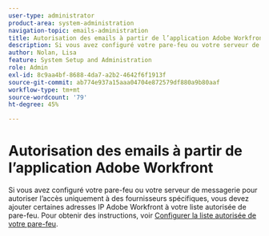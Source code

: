 ```yaml
---
user-type: administrator
product-area: system-administration
navigation-topic: emails-administration
title: Autorisation des emails à partir de l’application Adobe Workfront
description: Si vous avez configuré votre pare-feu ou votre serveur de messagerie pour autoriser l’accès uniquement à des fournisseurs spécifiques, vous devez ajouter certaines adresses IP Adobe Workfront à votre liste autorisée de pare-feu.
author: Nolan, Lisa
feature: System Setup and Administration
role: Admin
exl-id: 8c9aa4bf-8688-4da7-a2b2-4642f6f1913f
source-git-commit: ab774e937a15aaa04704e872579df880a9b80aaf
workflow-type: tm+mt
source-wordcount: '79'
ht-degree: 45%

---
```


# Autorisation des emails à partir de l’application Adobe Workfront

Si vous avez configuré votre pare-feu ou votre serveur de messagerie pour autoriser l’accès uniquement à des fournisseurs spécifiques, vous devez ajouter certaines adresses IP Adobe Workfront à votre liste autorisée de pare-feu. Pour obtenir des instructions, voir [Configurer la liste autorisée de votre pare-feu](../../../administration-and-setup/get-started-wf-administration/configure-your-firewall.md).
